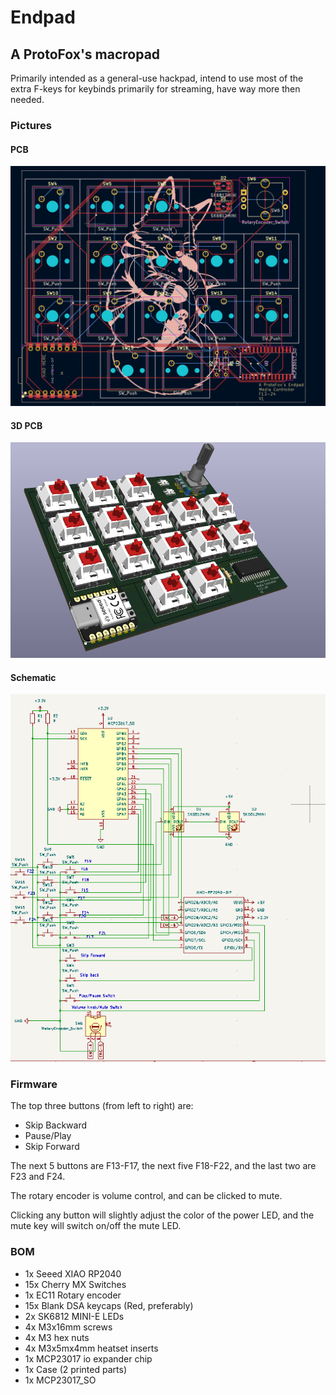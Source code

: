 # Endpad
## A ProtoFox's macropad

Primarily intended as a general-use hackpad, intend to use most of the extra F-keys for keybinds primarily for streaming, have way more then needed.

### Pictures

#### PCB
![PCB View](endpad-assets/endpad-pcb.png)
#### 3D PCB
![3D PCB View](endpad-assets/endpad-pcb-3D.png)
#### Schematic
![Schematic View](endpad-assets/endpad-schematic.png)

### Firmware

The top three buttons (from left to right) are:
- Skip Backward
- Pause/Play
- Skip Forward

The next 5 buttons are F13-F17, the next five F18-F22, and the last two are F23 and F24.

The rotary encoder is volume control, and can be clicked to mute.

Clicking any button will slightly adjust the color of the power LED, and the mute key will switch on/off the mute LED.

### BOM
- 1x Seeed XIAO RP2040
- 15x Cherry MX Switches
- 1x EC11 Rotary encoder
- 15x Blank DSA keycaps (Red, preferably)
- 2x SK6812 MINI-E LEDs
- 4x M3x16mm screws
- 4x M3 hex nuts
- 4x M3x5mx4mm heatset inserts
- 1x MCP23017 io expander chip
- 1x Case (2 printed parts)
- 1x MCP23017_SO
